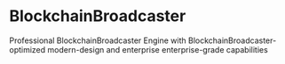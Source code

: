 # BlockchainBroadcaster
Professional BlockchainBroadcaster Engine with BlockchainBroadcaster-optimized modern-design and enterprise enterprise-grade capabilities
